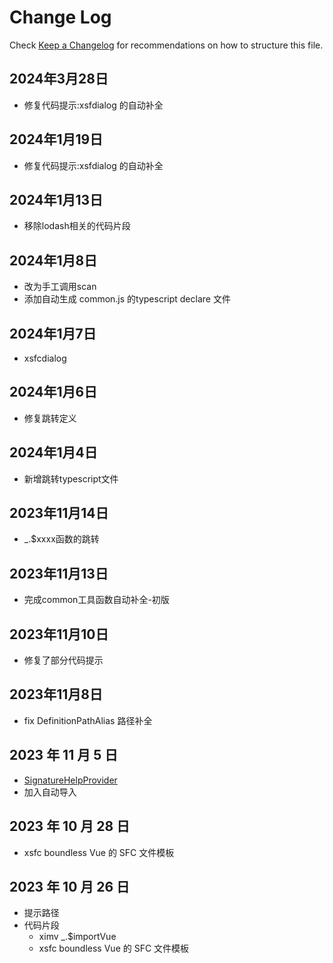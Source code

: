# Change Log

Check [Keep a Changelog](http://keepachangelog.com/) for recommendations on how to structure this file.

## 2024年3月28日

- 修复代码提示:xsfdialog 的自动补全

## 2024年1月19日

- 修复代码提示:xsfdialog 的自动补全

## 2024年1月13日

- 移除lodash相关的代码片段

## 2024年1月8日

- 改为手工调用scan
- 添加自动生成 common.js 的typescript declare 文件

## 2024年1月7日

- xsfcdialog

## 2024年1月6日

- 修复跳转定义

## 2024年1月4日

- 新增跳转typescript文件

## 2023年11月14日

- \_.$xxxx函数的跳转

## 2023年11月13日

- 完成common工具函数自动补全-初版

## 2023年11月10日

- 修复了部分代码提示

## 2023年11月8日

- fix DefinitionPathAlias 路径补全

## 2023 年 11 月 5 日

- [SignatureHelpProvider](https://code.visualstudio.com/api/references/vscode-api#SignatureHelpProvider)
- 加入自动导入

## 2023 年 10 月 28 日

- xsfc boundless Vue 的 SFC 文件模板

## 2023 年 10 月 26 日

- 提示路径
- 代码片段
  - ximv \_.$importVue
  - xsfc boundless Vue 的 SFC 文件模板
